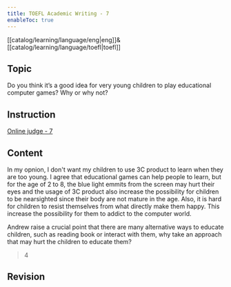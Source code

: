 ```yaml
---
title: TOEFL Academic Writing - 7
enableToc: true
---
```

[[catalog/learning/language/eng|eng]]&
[[catalog/learning/language/toefl|toefl]]

## Topic

Do you think it’s a good idea for very young children to play educational computer games? Why or why not?

## Instruction

[Online judge - 7](https://ibt2-toefl-pt.ets.org/dg?code=A07&_gl=1*1hmxrv6*_gcl_au*ODQ2Mjc5MjE0LjE2ODEyMTE0MzU.*_ga*MTE4NTQ1NjgxNi4xNjgxMjExNDM1*_ga_T2TH8KSGFZ*MTY4NTA5MjM1NS41LjAuMTY4NTA5MjQwNi45LjAuMA..&_ga=2.225473946.181538343.1685082710-1185456816.1681211435)

## Content

In my opnion, I don't want my children to use 3C product to learn when they are too young. I agree that educational games can help people to learn, but for the age of 2 to 8, the blue light emmits from the screen may hurt their eyes and the usage of 3C product also increase the possibility for children to be nearsighted since their body are not mature in the age. Also, it is hard for children to resist themselves  from what directly make them happy. This increase the possibility for them to addict to the computer world.

Andrew raise a crucial point that there are many alternative ways to educate children, such as reading book or interact with them, why take an approach that may hurt the children to educate them?

> 4

## Revision

